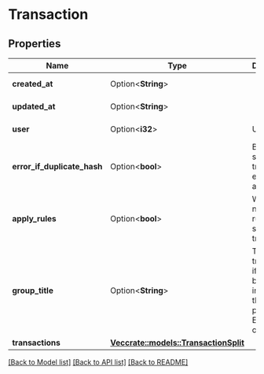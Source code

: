 # Transaction

## Properties

Name | Type | Description | Notes
------------ | ------------- | ------------- | -------------
**created_at** | Option<**String**> |  | [optional][readonly]
**updated_at** | Option<**String**> |  | [optional][readonly]
**user** | Option<**i32**> | User ID | [optional][readonly]
**error_if_duplicate_hash** | Option<**bool**> | Break if the submitted transaction exists already. | [optional]
**apply_rules** | Option<**bool**> | Whether or not to apply rules when submitting transaction. | [optional]
**group_title** | Option<**String**> | Title of the transaction if it has been split in more than one piece. Empty otherwise. | [optional]
**transactions** | [**Vec<crate::models::TransactionSplit>**](TransactionSplit.md) |  | 

[[Back to Model list]](../README.md#documentation-for-models) [[Back to API list]](../README.md#documentation-for-api-endpoints) [[Back to README]](../README.md)


